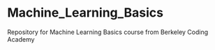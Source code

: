 # Machine_Learning_Basics
Repository for Machine Learning Basics course from Berkeley Coding Academy

